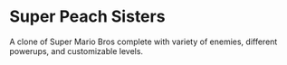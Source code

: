 # Super Peach Sisters

A clone of Super Mario Bros complete with variety of enemies, different powerups, and customizable levels.
